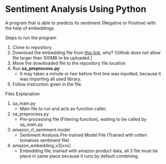 # Sentiment Analysis Using Python

A program that is able to predicts its sentiment (Negative or Positive) with the help of embeddings.

Steps to run the program
1. Clone to repository
2. Download the embedding file from [this link](https://drive.google.com/open?id=1LuIupesbpQzQ5YCX8jQN5cGtqx80dW_e), why? [Github does not allow file larger than 100MB to be uploaded.]
3. Move the downloaded file to the repository file location
4. Run <b>sa_preprocess.py</b>
   - It may takes a minute or two before first line was inputted, because it was importing all used library.
5. Follow instruction given in the file.

Files Explanation
1. sa_main.py
   - Main file to run and acts as function caller.
2. sa_preprocess.py
   - Pre-processing file (Filtering function), waiting to be called by sa_main.py
3. amazon_rt_sentiment.model
   - Sentiment Analysis Pre-trained Model File (Trained with rotten tomatoes sentiment file)
4. amazon_embedding_v3[xxx]
   - Embedding file, trained with amazon product data, all 3 file must be place in same place because it runs by default combining.
